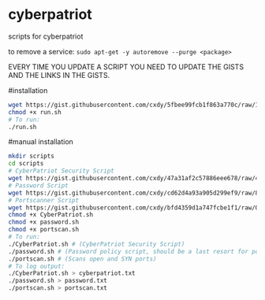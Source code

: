 # cyberpatriot
scripts for cyberpatriot

to remove a service: `sudo apt-get -y autoremove --purge <package>`

EVERY TIME YOU UPDATE A SCRIPT YOU NEED TO UPDATE THE GISTS AND THE LINKS IN THE GISTS.

#installation

```bash
wget https://gist.githubusercontent.com/cxdy/5fbee99fcb1f863a770c/raw/18ebdc98b91e261e3044a25a9a29c6f18f3979f3/run.sh
chmod +x run.sh
# To run:
./run.sh
```

#manual installation

```bash
mkdir scripts
cd scripts
# CyberPatriot Security Script
wget https://gist.githubusercontent.com/cxdy/47a31af2c57886eee678/raw/4af02df3443e527e77a817790316d3867bcc0fad/CyberPatriot.sh
# Password Script
wget https://gist.githubusercontent.com/cxdy/cd62d4a93a905d299ef9/raw/862031198cdb9677eca57ebc1463e95c224f2775/password.sh
# Portscanner Script
wget https://gist.githubusercontent.com/cxdy/bfd4359d1a747fcbe1f1/raw/00ce91d87ef9fb09dbe973a91b3c8f03095bea23/portscan.sh
chmod +x CyberPatriot.sh
chmod +x password.sh
chmod +x portscan.sh
# To run:
./CyberPatriot.sh # (CyberPatriot Security Script)
./password.sh # (Password policy script, should be a last resort for points.)
./portscan.sh # (Scans open and SYN ports)
# To log output:
./CyberPatriot.sh > cyberpatriot.txt 
./password.sh > password.txt 
./portscan.sh > portscan.txt 

````
